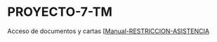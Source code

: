 # PROYECTO-7-TM
Acceso de documentos y cartas 
[[Manual-RESTRICCION-ASISTENCIA](https://docs.google.com/document/d/1WILtbV2kvgyV7H8a-LCoSZ-iwoQ4L_2YhD39vFYfpqA/edit?usp=sharing)
